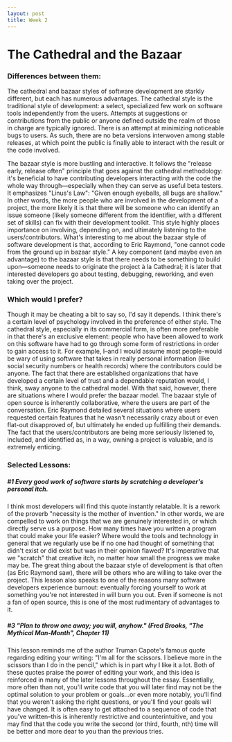 ```yaml
---
layout: post
title: Week 2
---
```


# The Cathedral and the Bazaar


### Differences between them:

The cathedral and bazaar styles of software development are starkly different, but each has numerous advantages. The cathedral style is the traditional style of development: a select, specialized few work on software tools independently from the users. Attempts at suggestions or contributions from the public or anyone defined outside the realm of those in charge are typically ignored. There is an attempt at minimizing noticeable bugs to users. As such, there are no beta versions interwoven among stable releases, at which point the public is finally able to interact with the result or the code involved.

The bazaar style is more bustling and interactive. It follows the "release early, release often" principle that goes against the cathedral methodology: it's beneficial to have contributing developers interacting with the code the whole way through—especially when they can serve as useful beta testers. It emphasizes "Linus's Law": "Given enough eyeballs, all bugs are shallow." In other words, the more people who are involved in the development of a project, the more likely it is that there will be someone who can identify an issue someone (likely someone different from the identifier, with a different set of skills) can fix with their development toolkit. This style highly places importance on involving, depending on, and ultimately listening to the users/contributors. What's interesting to me about the bazaar style of software development is that, according to Eric Raymond, "one cannot code from the ground up in bazaar style." A key component (and maybe even an advantage) to the bazaar style is that there needs to be something to build upon—someone needs to originate the project à la Cathedral; it is later that interested developers go about testing, debugging, reworking, and even taking over the project.

### Which would I prefer?

Though it may be cheating a bit to say so, I'd say it depends. I think there's a certain level of psychology involved in the preference of either style. The cathedral style, especially in its commercial form, is often more preferable in that there's an exclusive element: people who have been allowed to work on this software have had to go through some form of restrictions in order to gain access to it. For example, I–and I would assume most people-would be wary of using software that takes in really personal information (like social security numbers or health records) where the contributors could be anyone. The fact that there are established organizations that have developed a certain level of trust and a dependable reputation would, I think, sway anyone to the cathedral model. With that said, however, there are situations where I would prefer the bazaar model. The bazaar style of open source is inherently collaborative, where the users are part of the conversation. Eric Raymond detailed several situations where users requested certain features that he wasn't necessarily crazy about or even flat-out disapproved of, but ultimately he ended up fulfilling their demands. The fact that the users/contributors are being more seriously listened to, included, and identified as, in a way, owning a project is valuable, and is extremely enticing.



### Selected Lessons:

##### #1 Every good work of software starts by scratching a developer's personal itch.
I think most developers will find this quote instantly relatable. It is a rework of the proverb "necessity is the mother of invention." In other words, we are compelled to work on things that we are genuinely interested in, or which directly serve us a purpose. How many times have you written a program that could make your life easier? Where would the tools and technology in general that we regularly use be if no one had thought of something that didn't exist or did exist but was in their opinion flawed? It's imperative that we "scratch" that creative itch, no matter how small the progress we make may be. The great thing about the bazaar style of development is that often (as Eric Raymond saw), there will be others who are willing to take over the project. This lesson also speaks to one of the reasons many software developers experience burnout: eventually forcing yourself to work at something you're not interested in will burn you out. Even if someone is not a fan of open source, this is one of the most rudimentary of advantages to it.

##### #3 "Plan to throw one away; you will, anyhow." (Fred Brooks, "The Mythical Man-Month", Chapter 11)
This lesson reminds me of the author Truman Capote's famous quote regarding editing your writing: "I'm all for the scissors. I believe more in the scissors than I do in the pencil," which is in part why I like it a lot. Both of these quotes praise the power of editing your work, and this idea is reinforced in many of the later lessons throughout the essay. Essentially, more often than not, you'll write code that you will later find may not be the optimal solution to your problem or goals...or even more notably, you'll find that you weren't asking the right questions, or you'll find your goals will have changed. It is often easy to get attached to a sequence of code that you've written–this is inherently restrictive and counterintuitive, and you may find that the code you write the second (or third, fourth, nth) time will be better and more dear to you than the previous tries.
